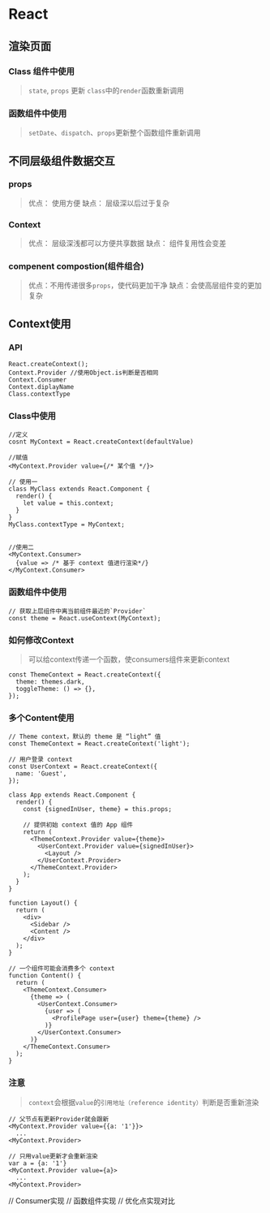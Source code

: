 # React

## 渲染页面
### Class 组件中使用
> `state`, `props` 更新 `class`中的`render`函数重新调用
### 函数组件中使用
> `setDate`、`dispatch`、`props`更新整个函数组件重新调用


## 不同层级组件数据交互
### props
> 优点： 使用方便
> 缺点： 层级深以后过于复杂
### Context
> 优点： 层级深浅都可以方便共享数据
> 缺点： 组件复用性会变差
### compenent compostion(组件组合)
> 优点：不用传递很多`props`，使代码更加干净
> 缺点：会使高层组件变的更加复杂

## Context使用
### API
```React
React.createContext();
Context.Provider //使用Object.is判断是否相同
Context.Consumer
Context.diplayName
Class.contextType
```
### Class中使用
```
//定义
cosnt MyContext = React.createContext(defaultValue)

//赋值
<MyContext.Provider value={/* 某个值 */}>

// 使用一
class MyClass extends React.Component {
  render() {
    let value = this.context; 
  }
}
MyClass.contextType = MyContext;


//使用二
<MyContext.Consumer>
  {value => /* 基于 context 值进行渲染*/}
</MyContext.Consumer>

```
### 函数组件中使用
```
// 获取上层组件中离当前组件最近的`Provider`
const theme = React.useContext(MyContext);
```

### 如何修改Context
> 可以给context传递一个函数，使consumers组件来更新context
```
const ThemeContext = React.createContext({
  theme: themes.dark,
  toggleTheme: () => {},
});
```

### 多个Content使用
```
// Theme context，默认的 theme 是 “light” 值
const ThemeContext = React.createContext('light');

// 用户登录 context
const UserContext = React.createContext({
  name: 'Guest',
});

class App extends React.Component {
  render() {
    const {signedInUser, theme} = this.props;

    // 提供初始 context 值的 App 组件
    return (
      <ThemeContext.Provider value={theme}>
        <UserContext.Provider value={signedInUser}>
          <Layout />
        </UserContext.Provider>
      </ThemeContext.Provider>
    );
  }
}

function Layout() {
  return (
    <div>
      <Sidebar />
      <Content />
    </div>
  );
}

// 一个组件可能会消费多个 context
function Content() {
  return (
    <ThemeContext.Consumer>
      {theme => (
        <UserContext.Consumer>
          {user => (
            <ProfilePage user={user} theme={theme} />
          )}
        </UserContext.Consumer>
      )}
    </ThemeContext.Consumer>
  );
}
```

### 注意
> `context`会根据`value`的`引用地址（reference identity）`判断是否重新渲染
```
// 父节点有更新Provider就会跟新
<MyContext.Provider value={{a: '1'}}>
  ...
<MyContext.Provider>

// 只用value更新才会重新渲染
var a = {a: '1'}
<MyContext.Provider value={a}>
  ...
<MyContext.Provider>
```

// Consumer实现
// 函数组件实现
// 优化点实现对比
